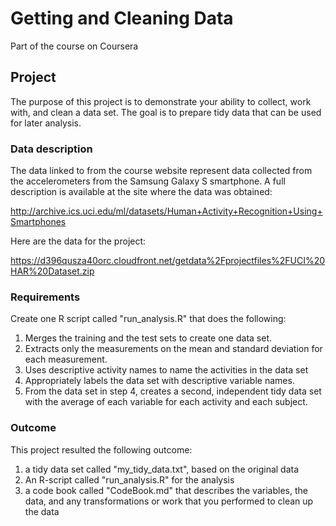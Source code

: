 # Getting and Cleaning Data
Part of the course on Coursera
## Project 
The purpose of this project is to demonstrate your ability to collect, work with, and clean a data set. The goal is to prepare tidy data that can be used for later analysis.

### Data description
The data linked to from the course website represent data collected from the accelerometers from the Samsung Galaxy S smartphone. A full description is available at the site where the data was obtained:

http://archive.ics.uci.edu/ml/datasets/Human+Activity+Recognition+Using+Smartphones

Here are the data for the project:

https://d396qusza40orc.cloudfront.net/getdata%2Fprojectfiles%2FUCI%20HAR%20Dataset.zip

### Requirements
Create one R script called "run_analysis.R" that does the following:

1. Merges the training and the test sets to create one data set.
2. Extracts only the measurements on the mean and standard deviation for each measurement.
3. Uses descriptive activity names to name the activities in the data set
4. Appropriately labels the data set with descriptive variable names.
5. From the data set in step 4, creates a second, independent tidy data set with the average of each variable for each activity and each subject.

### Outcome
This project resulted the following outcome:
1. a tidy data set called "my_tidy_data.txt", based on the original data
2. An R-script called "run_analysis.R" for the analysis
3. a code book called "CodeBook.md" that describes the variables, the data, and any transformations or work that you performed to clean up the data 



